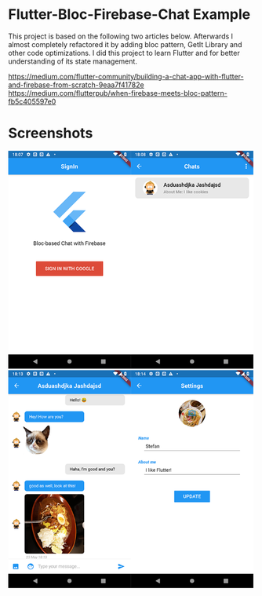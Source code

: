 # Flutter-Bloc-Firebase-Chat Example
This project is based on the following two articles below. Afterwards I almost completely refactored it by adding bloc pattern, GetIt Library and other code optimizations. I did this project to learn Flutter and for better understanding of its state management.

https://medium.com/flutter-community/building-a-chat-app-with-flutter-and-firebase-from-scratch-9eaa7f41782e
https://medium.com/flutterpub/when-firebase-meets-bloc-pattern-fb5c405597e0

# Screenshots
<img src="screenshots/Screenshot_sign_in.png" width="250"><img src="screenshots/Screenshot_chat_list.png" width="250"><img src="screenshots/Screenshot_chat.png" width="250"><img src="screenshots/Screenshot_user_settings.png" width="250">
